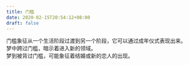 ```yaml
---
title: 门槛
date: 2020-02-15T20:54:12+08:00
draft: false
---
```


门槛象征从一个生活阶段过渡到另一个阶段，它可以通过成年仪式表现出来。<br>
梦中跨过门槛，暗示着进入新的领域。<br>
梦到被背过门槛，可能象征着结婚或新的恋人的出现。<br>
